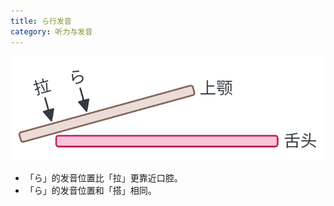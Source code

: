 ```yaml
---
title: ら行发音
category: 听力与发音
---
```


![ra](/imgs/japanese-ra.svg)

- 「ら」的发音位置比「拉」更靠近口腔。
- 「ら」的发音位置和「搭」相同。
